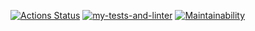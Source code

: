[![Actions Status](https://github.com/teo11git/frontend-project-lvl2/workflows/hexlet-check/badge.svg)](https://github.com/teo11git/frontend-project-lvl2/actions)
[![my-tests-and-linter](https://github.com/teo11git/frontend-project-lvl2/workflows/my-tests/badge.svg)](https://github.com/teo11git/frontend-project-lvl2/actions)
[![Maintainability](https://api.codeclimate.com/v1/badges/722cb72d1b30eff7942a/maintainability)](https://codeclimate.com/github/teo11git/frontend-project-lvl2/maintainability)
